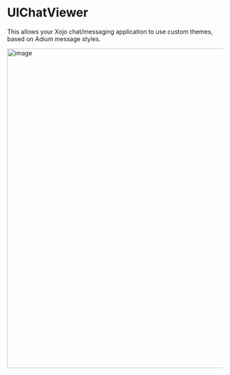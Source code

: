 # UIChatViewer
 
This allows your Xojo chat/messaging application to use custom themes, based on Adium message styles.

<img width="746" alt="image" src="https://user-images.githubusercontent.com/95830062/146846314-36f12634-0645-4271-960e-ad165ba4ee46.png">
